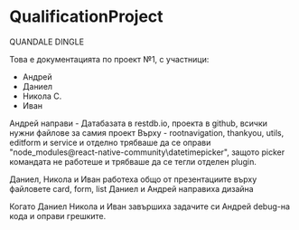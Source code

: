 # QualificationProject
QUANDALE DINGLE

Това е документацията по проект №1, с участници:
- Андрей
- Даниел
- Никола С.
- Иван 

Андрей направи - Датабазата в restdb.io, 
проекта в github,
всички нужни файлове за самия проект
Върху - rootnavigation, thankyou, utils, editform и service
и отделно трябваше да се оправи "node_modules\@react-native-community\datetimepicker", защото picker командата не работеше и трябваше да се тегли отделен plugin.

Даниел, Никола и Иван работеха общо от презентациите върху файловете card, form, list
Даниел и Андрей направиха дизайна

Когато Даниел Никола и Иван завършиха задачите си Андрей debug-на кода и оправи грешките. 
